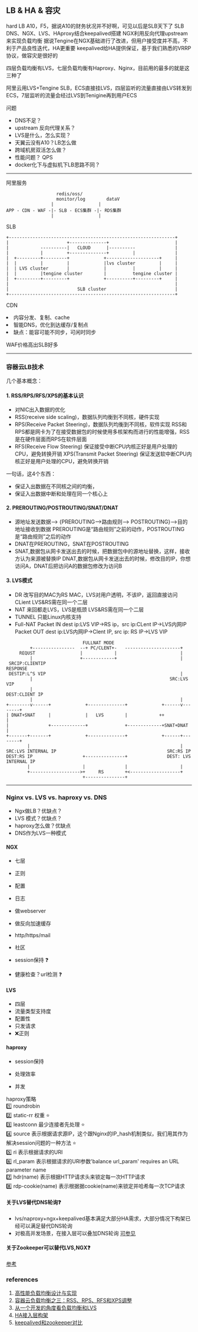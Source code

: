 
## LB & HA & 容灾

hard LB A10，F5，据说A10的财务状况并不好啊，可见以后是SLB天下了
SLB DNS、NGX、LVS、HAproxy结合keepalived搭建
NGX利用反向代理upstream来实现负载均衡
据说Tengine在NGX基础进行了改进，但用户接受度并不高，不利于产品良性迭代，HA更重要
keepalived给HA提供保证，基于我们熟悉的VRRP协议，做容灾是很好的

四层负载均衡有LVS，七层负载均衡有Haproxy、Nginx，目前用的最多的就是这三种了

阿里云用LVS+Tengine SLB，ECS直接挂LVS，四层监听的流量直接由LVS转发到ECS，7层监听的流量会经过LVS到Tenigine再到用户ECS

问题
 - DNS不足？
 - upstream 反向代理关系？
 - LVS是什么，怎么实现？
 - 天翼云没有A10？LB怎么做
 - 跨域机房双活怎么做？
 - 性能问题？ QPS
 - docker化下与虚拟机下LB思路不同？

---
阿里服务
```
                   redis/oss/
                   monitor/log        dataV
                 |                 |
APP - CDN - WAF -|- SLB - ECS集群 -|- RDS集群
                 |                 |
```

SLB
```
+---------------------------------------------------------------+
|                      +--------------+                         |
|            ----------|   CLOUD      |----------               |
|            |         +--------------+         |               |
|  +---------+---------+             +--------------------+     |
|  |         |         |             |lvs cluster         |     |
|  | LVS cluster       |             |          |         |     |
|  |         |tengine cluster        |          tengine cluster |
|  +---------+---------+             +----------+---------+     |
|                                                               |
|                          SLB cluster                          |
+---------------------------------------------------------------+
```

CDN
<li>内容分发、复制、cache
<li>智能DNS，优化到达缓存/复制点
<li>缺点：能容可能不同步，可闲时同步

WAF价格高出SLB好多

---
### 容器云LB技术

几个基本概念：
#### 1. RSS/RPS/RFS/XPS的基本认识
- 对NIC出入数据的优化
- RSS(receive side scaling)，数据队列均衡到不同核，硬件实现
- RPS(Receive Packet Steering)，数据队列均衡到不同核，软件实现
  RSS和RPS都是网卡为了在接受数据包的时候使用多核架构而进行的性能增强，RSS是在硬件层面而RPS在软件层面
- RFS(Receive Flow Steering) 保证接受中断CPU内核正好是用户处理的CPU，避免转换开销
  XPS(Transmit Packet Steering) 保证发送软中断CPU内核正好是用户处理的CPU，避免转换开销

一句话，这4个东西：
  - 保证入出数据在不同核之间的均衡，
  - 保证入出数据中断和处理在同一个核心上

#### 2. PREROUTING/POSTROUTING/SNAT/DNAT
  - 源地址发送数据--> {PREROUTING-->路由规则--> POSTROUTING}-->目的地址接收到数据
    PREROUTING是“路由规则”之前的动作，POSTROUTING是“路由规则”之后的动作
  - DNAT在PREROUTING，SNAT在POSTROUTING
  - SNAT,数据包从网卡发送出去的时候，把数据包中的源地址替换，这样，接收方认为来源被替换IP
    DNAT,数据包从网卡发送出去的时候，修改目的IP，你想访问A，DNAT后把访问A的数据包修改为访问B

#### 3. LVS模式
  - DR
    改写目的MAC为RS MAC，LVS对用户透明，不该IP，返回直接访问CLient
    LVS&RS需在同一个二层
  - NAT
    来回都走LVS，LVS是瓶颈
    LVS&RS需在同一个二层
  - TUNNEL
    只能Linux内核支持
  - Full-NAT
    Packet IN    dest ip:LVS VIP->RS ip，src ip:CLent IP->LVS内网IP
    Packet OUT   dest ip:LVS内网IP->Clent IP, src ip: RS IP->LVS VIP

```
                             FULLNAT MODE
         +----------------  --+ PC/CLENT+-   ---------------------+
     REQUST                 |            |                        |
         |                  +------------+                        |
 SRCIP:CLIENTIP                                                 RESPONSE
 DESTIP:L^S VIP                                                   |
         |                                                    SRC:LVS VIP
         |                                                    DEST:CLIENT IP
         |                                                        |
+--------v------+             +--------------+             +------v--------+
| DNAT+SNAT     |             |   LVS        |            ++               |
|               +-------------+              +-------------+SNAT+DNAT      |
+-------+-------+             +--------------+             +------+--------+
        |                                                         |
SRC:LVS INTERNAL IP                                          SRC:RS IP
DEST:RS IP                   +---------------+               DEST: LVS INTERNAL IP
        |                    |               |                    |
        +------------------->+     RS        +<-------------------+
                             +---------------+
```

---
### Nginx vs. LVS vs. haproxy vs. DNS
   - Ngx做LB？优缺点？
   - LVS 模式？优缺点？
   - haproxy怎么做？优缺点
   - DNS作为LVS一种模式

#### NGX
  - 七层
  - 正则
  - 配置
  - 日志
  - 做webserver
  - 做反向加速缓存
  - http/https/mail
  - 社区

  - session保持 :question:
  - 健康检查？url检测 :question:

#### LVS
  - 四层
  - 流量类型支持度
  - 配置性
  - 只发请求
  - :x:正则

#### haproxy
  - session保持
  
  - 处理效率
  - 并发


haproxy策略
    <br> :one: roundrobin
    <br> :two: static-rr 权重 :star:
    <br> :three: leastconn 最少连接者先处理 :star:
    <br> :four: source 表示根据请求源IP，这个跟Nginx的IP_hash机制类似，我们用其作为解决session问题的一种方法 :star:
    <br> :five: ri 表示根据请求的URI
    <br> :six: rl_param 表示根据请求的URl参数'balance url_param' requires an URL parameter name
    <br> :seven: hdr(name) 表示根据HTTP请求头来锁定每一次HTTP请求
    <br> :eight: rdp-cookie(name) 表示根据据cookie(name)来锁定并哈希每一次TCP请求


#### 关于LVS替代DNS轮询:question:
- lvs/naproxy+ngx+keepalived基本满足大部分HA需求，大部分情况下构架已经可以满足替代DNS轮询
- 对极高并发场景，在接入层可以叠加DNS轮询
[可参见](imgs/t13.jpg)

#### 关于Zookeeper可以替代LVS,NGX:question:

[参考](#keepalived和zookeeper对比)



### references
1. [高性能负载均衡设计与实现](https://zhuanlan.zhihu.com/p/29949340)
2. [容器云负载均衡之三：RSS、RPS、RFS和XPS调整](https://blog.csdn.net/cloudvtech/article/details/80182074)
3. [从一个开发的角度看负载均衡和LVS](https://blog.csdn.net/daiyudong2020/article/details/51611118)
4. [HA接入层构架](https://cyningsun.github.io/02-03-2019/access-layer-architecture.html)
5. [keepalived和zookeeper对比](https://www.cnblogs.com/arjenlee/p/9254219.html)



